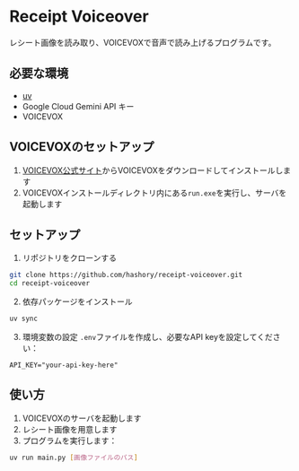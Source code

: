# Receipt Voiceover

レシート画像を読み取り、VOICEVOXで音声で読み上げるプログラムです。

## 必要な環境

- [uv](https://docs.astral.sh/uv/)
- Google Cloud Gemini API キー
- VOICEVOX

## VOICEVOXのセットアップ

1. [VOICEVOX公式サイト](https://voicevox.hiroshiba.jp/)からVOICEVOXをダウンロードしてインストールします
2. VOICEVOXインストールディレクトリ内にある`run.exe`を実行し、サーバを起動します

## セットアップ

1. リポジトリをクローンする

```bash
git clone https://github.com/hashory/receipt-voiceover.git
cd receipt-voiceover
```

2. 依存パッケージをインストール

```bash
uv sync
```

3. 環境変数の設定 `.env`ファイルを作成し、必要なAPI keyを設定してください：

```
API_KEY="your-api-key-here"
```

## 使い方

1. VOICEVOXのサーバを起動します
2. レシート画像を用意します
3. プログラムを実行します：

```bash
uv run main.py [画像ファイルのパス]
```
